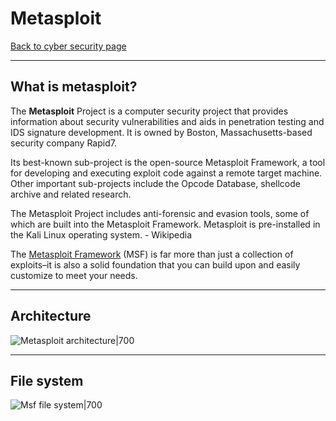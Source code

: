 # Metasploit
[Back to cyber security page](Cyber%20security.md)
- --
## What is metasploit?
The **Metasploit** Project is a computer security project that provides information about security vulnerabilities and aids in penetration testing and IDS signature development. It is owned by Boston, Massachusetts-based security company Rapid7.

Its best-known sub-project is the open-source Metasploit Framework, a tool for developing and executing exploit code against a remote target machine. Other important sub-projects include the Opcode Database, shellcode archive and related research.

The Metasploit Project includes anti-forensic and evasion tools, some of which are built into the Metasploit Framework. Metasploit is pre-installed in the Kali Linux operating system. - Wikipedia 

The [Metasploit Framework](https://github.com/rapid7/metasploit-framework) (MSF) is far more than just a collection of exploits–it is also a solid foundation that you can build upon and easily customize to meet your needs.
- --
## Architecture
![Metasploit architecture|700](https://www.offensive-security.com/wp-content/uploads/2015/04/msfarch2.png)
- --
## File system
![Msf file system|700](https://www.offensive-security.com/wp-content/uploads/2018/05/msfu-lib0-1.png)